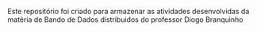 Este repositório foi criado para armazenar as atividades desenvolvidas da matéria de Bando de Dados distribuidos do professor Diogo Branquinho